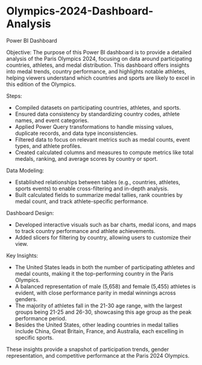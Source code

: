 # Olympics-2024-Dashboard-Analysis
Power BI Dashboard

Objective:
The purpose of this Power BI dashboard is to provide a detailed analysis of the Paris Olympics 2024, focusing on data around participating countries, athletes, and medal distribution. This dashboard offers insights into medal trends, country performance, and highlights notable athletes, helping viewers understand which countries and sports are likely to excel in this edition of the Olympics.

Steps:
- Compiled datasets on participating countries, athletes, and sports.
- Ensured data consistency by standardizing country codes, athlete names, and event categories.
- Applied Power Query transformations to handle missing values, duplicate records, and data type inconsistencies.
- Filtered data to focus on relevant metrics such as medal counts, event types, and athlete profiles.
- Created calculated columns and measures to compute metrics like total medals, ranking, and average scores by country or sport.

Data Modeling:
- Established relationships between tables (e.g., countries, athletes, sports events) to enable cross-filtering and in-depth analysis.
- Built calculated fields to summarize medal tallies, rank countries by medal count, and track athlete-specific performance.

Dashboard Design:
- Developed interactive visuals such as bar charts, medal icons, and maps to track country performance and athlete achievements.
- Added slicers for filtering by country, allowing users to customize their view.

Key Insights:
- The United States leads in both the number of participating athletes and medal counts, making it the top-performing country in the Paris Olympics.
- A balanced representation of male (5,658) and female (5,455) athletes is evident, with close performance parity in medal winnings across genders.
- The majority of athletes fall in the 21-30 age range, with the largest groups being 21-25 and 26-30, showcasing this age group as the peak performance period.
- Besides the United States, other leading countries in medal tallies include China, Great Britain, France, and Australia, each excelling in specific sports.

These insights provide a snapshot of participation trends, gender representation, and competitive performance at the Paris 2024 Olympics.
